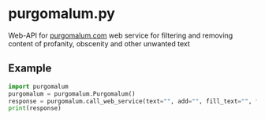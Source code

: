# purgomalum.py
Web-API for [purgomalum.com](https://www.purgomalum.com) web service for filtering and removing content of profanity, obscenity and other unwanted text

## Example
```python
import purgomalum
purgomalum = purgomalum.Purgomalum()
response = purgomalum.call_web_service(text="", add="", fill_text="", fill_char="")
print(response)
```

